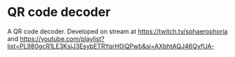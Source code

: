 # QR code decoder

A QR code decoder. Developed on stream at https://twitch.tv/sphaerophoria and https://youtube.com/playlist?list=PL980gcR1LE3KsjJ3EsybETRYqrH0iQPwb&si=AXbhtAQJ46QyfUA-
